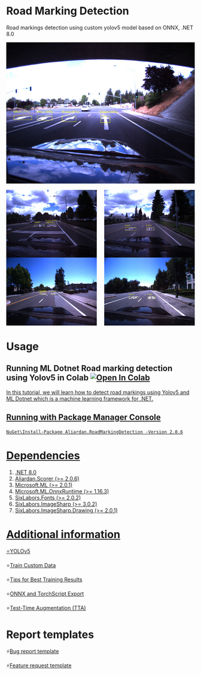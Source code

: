 # Road Marking Detection
Road markings detection using custom yolov5 model based on ONNX, .NET 8.0

![result3](https://github.com/aliardan/RoadMarkingDetection/blob/main/RoadMarkingDetection/Assets/output/result3.jpg)

<div style="display: flex; flex-wrap: wrap; justify-content: space-between;">
    <img src="https://github.com/aliardan/RoadMarkingDetection/blob/main/RoadMarkingDetection/Assets/output/result1.jpg" width="48%">
    <img src="https://github.com/aliardan/RoadMarkingDetection/blob/main/RoadMarkingDetection/Assets/output/result2.jpg" width="48%">
    <img src="https://github.com/aliardan/RoadMarkingDetection/blob/main/RoadMarkingDetection/Assets/output/result4.jpg" width="48%">
    <img src="https://github.com/aliardan/RoadMarkingDetection/blob/main/RoadMarkingDetection/Assets/output/result5.jpg" width="48%">
</div>


# Usage
## Running ML Dotnet Road marking detection using Yolov5 in Colab <a href="https://colab.research.google.com/drive/1w7eW3AP1qOfOwXsXKK9KsRW8xc-WYVrz"> <img src="https://colab.research.google.com/assets/colab-badge.svg" alt="Open In Colab"/>
In this tutorial, we will learn how to detect road markings using Yolov5 and ML Dotnet which is a machine learning framework for .NET.

## Running with Package Manager Console
```
NuGet\Install-Package Aliardan.RoadMarkingDetection -Version 2.0.6
```

# Dependencies

1. .NET 8.0
2. Aliardan.Scorer (>= 2.0.6)
3. Microsoft.ML (>= 2.0.1)
4. Microsoft.ML.OnnxRuntime (>= 1.16.3)
5. SixLabors.Fonts (>= 2.0.2)
6. SixLabors.ImageSharp (>= 3.0.2)
7. SixLabors.ImageSharp.Drawing (>= 2.0.1)

# Additional information

⭐[YOLOv5](https://github.com/ultralytics/yolov5)

⭐[Train Custom Data](https://github.com/ultralytics/yolov5/wiki/Train-Custom-Data)

⭐[Tips for Best Training Results](https://github.com/ultralytics/yolov5/wiki/Tips-for-Best-Training-Results)

⭐[ONNX and TorchScript Export](https://github.com/ultralytics/yolov5/issues/251)

⭐[Test-Time Augmentation (TTA)](https://github.com/ultralytics/yolov5/issues/303)

# Report templates

⚡[Bug report template](https://github.com/aliardan/RoadMarkingDetection/blob/6fe81549bb4d31c9a9a1c1ab2597a11a601bd668/.github/ISSUE_TEMPLATE/bug_report.md)

⚡[Feature request template](https://github.com/aliardan/RoadMarkingDetection/blob/6fe81549bb4d31c9a9a1c1ab2597a11a601bd668/.github/ISSUE_TEMPLATE/feature_request.md)
